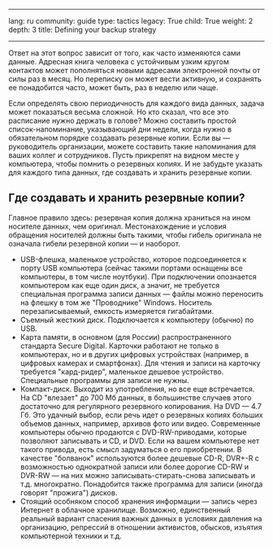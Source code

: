 

---

lang: ru
community: guide
type: tactics
legacy: True
child: True
weight: 2
depth: 3
title: Defining your backup strategy

---

Ответ на этот вопрос зависит от того, как часто изменяются сами данные.
Адресная книга человека с устойчивым узким кругом контактов может
пополняться новыми адресами электронной почты от силы раз в месяц. Но
переписку он может вести активную, и сохранять ее понадобится часто,
может быть, раз в неделю или чаще.

Если определять свою периодичность для каждого вида данных, задача
может показаться весьма сложной. Но кто сказал, что все это расписание
нужно держать в голове? Можно составить простой список-напоминание,
указывающий дни недели, когда нужно в обязательном порядке создавать
резервные копии. Если вы — руководитель организации, можете составить
такие напоминания для ваших коллег и сотрудников. Пусть прикрепят на
видном месте у компьютера, чтобы помнить о резервных копиях. И не
забудьте указать для каждого типа данных, где создавать и хранить
резервные копии.

## Где создавать и хранить резервные копии?

Главное правило здесь: резервная копия должна храниться на ином
носителе данных, чем оригинал. Местонахождение и условия обращения
носителей должны быть такими, чтобы гибель оригинала не означала гибели
резервной копии — и наоборот.

- USB-флешка, маленькое устройство, которое подсоединяется к
порту USB компьютера (сейчас такими портами оснащены все компьютеры, в
том числе ноутбуки). При подключении опознается компьютером как еще
один диск, а значит, не требуется специальная программа записи данных —
файлы можно переносить на флешку в том же &quot;Проводнике&quot; Windows.
Носитель перезаписываемый, емкость измеряется гигабайтами.
- Съемный жесткий диск. Подключается к компьютеру (обычно) по USB. 
- Карта памяти, в основном (для России) распространенного
стандарта Secure Digital. Карточки работают не только в компьютерах, но и в других цифровых устройствах
(например, в цифровых камерах и смартфонах). Для чтения и записи на карточку
требуется &quot;кард-ридер&quot;, маленькое дешевое устройство. Специальные программы для записи не нужны.
- Компакт-диск. Выходит из употребления, но все еще встречается. На CD &quot;влезает&quot; до 700 Мб данных, в большинстве случаев этого достаточно для регулярного резервного копирования. На DVD
— 4.7 Гб. Это удачный выбор, если речь идет о резервных копиях больших
объемов данных, например, архивов фото или видео. Современные
компьютеры обычно продаются с DVD-RW-приводами, которые позволяют
записывать и CD, и DVD. Если на вашем компьютере нет такого привода,
есть смысл задуматься о его приобретении. В качестве &quot;болванок&quot;
используются более дешевые CD-R, DVR+-R с возможностью однократной
записи или более дорогие CD-RW и DVR-RW — на них можно
записывать-стирать-снова записывать и т.д. многократно. Понадобится
также программа для записи (иногда говорят &quot;прожига&quot;) дисков.
- Стоящий особняком способ хранения информации — запись через
Интернет в облачное хранилище. Возможно, единственный реальный вариант спасения важных данных в условиях давления на организацию, репрессий в отношении активистов, обысков, изъятия компьютерной техники и т.д.



